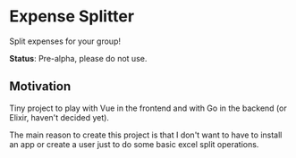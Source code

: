 # Expense Splitter

Split expenses for your group!

**Status**: Pre-alpha, please do not use.

## Motivation

Tiny project to play with Vue in the frontend and with Go in the backend 
(or Elixir, haven't decided yet).

The main reason to create this project is that I don't want to have to install
an app or create a user just to do some basic excel split operations.
